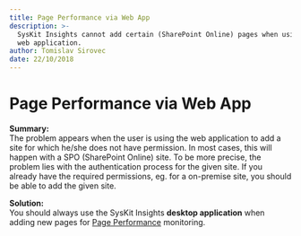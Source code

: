 ```yaml
---
title: Page Performance via Web App
description: >-
  SysKit Insights cannot add certain (SharePoint Online) pages when using the
  web application.
author: Tomislav Sirovec
date: 22/10/2018
---
```


# Page Performance via Web App

**Summary:**  
The problem appears when the user is using the web application to add a site for which he/she does not have permission. In most cases, this will happen with a SPO \(SharePoint Online\) site. To be more precise, the problem lies with the authentication process for the given site. If you already have the required permissions, eg. for a on-premise site, you should be able to add the given site.

**Solution:**  
You should always use the SysKit Insights **desktop application** when adding new pages for [Page Performance](../get-to-know-insights/page-performance-screen.md) monitoring.

